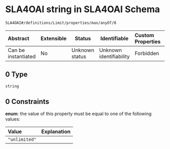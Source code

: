 # SLA4OAI string in SLA4OAI Schema

```txt
SLA4OAI#/definitions/Limit/properties/max/anyOf/0
```




| Abstract            | Extensible | Status         | Identifiable            | Custom Properties | Additional Properties | Access Restrictions | Defined In                                                                       |
| :------------------ | ---------- | -------------- | ----------------------- | :---------------- | --------------------- | ------------------- | -------------------------------------------------------------------------------- |
| Can be instantiated | No         | Unknown status | Unknown identifiability | Forbidden         | Allowed               | none                | [SLA4OAI.schema.json\*](../SLA4OAI.schema.json "open original schema") |

## 0 Type

`string`

## 0 Constraints

**enum**: the value of this property must be equal to one of the following values:

| Value         | Explanation |
| :------------ | ----------- |
| `"unlimited"` |             |
